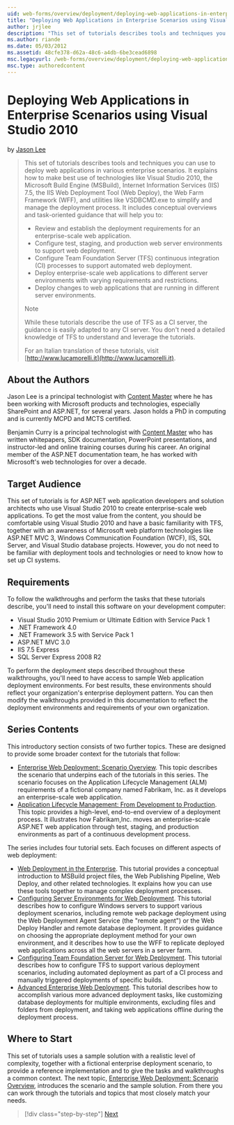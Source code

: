 ```yaml
---
uid: web-forms/overview/deployment/deploying-web-applications-in-enterprise-scenarios/deploying-web-applications-in-enterprise-scenarios
title: "Deploying Web Applications in Enterprise Scenarios using Visual Studio 2010 | Microsoft Docs"
author: jrjlee
description: "This set of tutorials describes tools and techniques you can use to deploy web applications in various enterprise scenarios. It explains how to make best use..."
ms.author: riande
ms.date: 05/03/2012
ms.assetid: 48cfe378-d62a-48c6-a4db-6be3cead6898
msc.legacyurl: /web-forms/overview/deployment/deploying-web-applications-in-enterprise-scenarios/deploying-web-applications-in-enterprise-scenarios
msc.type: authoredcontent
---
```

# Deploying Web Applications in Enterprise Scenarios using Visual Studio 2010

by [Jason Lee](https://github.com/jrjlee)

> This set of tutorials describes tools and techniques you can use to deploy web applications in various enterprise scenarios. It explains how to make best use of technologies like Visual Studio 2010, the Microsoft Build Engine (MSBuild), Internet Information Services (IIS) 7.5, the IIS Web Deployment Tool (Web Deploy), the Web Farm Framework (WFF), and utilities like VSDBCMD.exe to simplify and manage the deployment process. It includes conceptual overviews and task-oriented guidance that will help you to:
> 
> - Review and establish the deployment requirements for an enterprise-scale web application.
> - Configure test, staging, and production web server environments to support web deployment.
> - Configure Team Foundation Server (TFS) continuous integration (CI) processes to support automated web deployment.
> - Deploy enterprise-scale web applications to different server environments with varying requirements and restrictions.
> - Deploy changes to web applications that are running in different server environments.
> 
> > [!NOTE]
> > While these tutorials describe the use of TFS as a CI server, the guidance is easily adapted to any CI server. You don't need a detailed knowledge of TFS to understand and leverage the tutorials.
> 
> 
> For an Italian translation of these tutorials, visit [http://www.lucamorelli.it](http://www.lucamorelli.it).

## About the Authors

Jason Lee is a principal technologist with [Content Master](http://www.contentmaster.com/) where he has been working with Microsoft products and technologies, especially SharePoint and ASP.NET, for several years. Jason holds a PhD in computing and is currently MCPD and MCTS certified.

Benjamin Curry is a principal technologist with [Content Master](http://www.contentmaster.com/) who has written whitepapers, SDK documentation, PowerPoint presentations, and instructor-led and online training courses during his career. An original member of the ASP.NET documentation team, he has worked with Microsoft's web technologies for over a decade.

## Target Audience

This set of tutorials is for ASP.NET web application developers and solution architects who use Visual Studio 2010 to create enterprise-scale web applications. To get the most value from the content, you should be comfortable using Visual Studio 2010 and have a basic familiarity with TFS, together with an awareness of Microsoft web platform technologies like ASP.NET MVC 3, Windows Communication Foundation (WCF), IIS, SQL Server, and Visual Studio database projects. However, you do not need to be familiar with deployment tools and technologies or need to know how to set up CI systems.

## Requirements

To follow the walkthroughs and perform the tasks that these tutorials describe, you'll need to install this software on your development computer:

- Visual Studio 2010 Premium or Ultimate Edition with Service Pack 1
- .NET Framework 4.0
- .NET Framework 3.5 with Service Pack 1
- ASP.NET MVC 3.0
- IIS 7.5 Express
- SQL Server Express 2008 R2

To perform the deployment steps described throughout these walkthroughs, you'll need to have access to sample Web application deployment environments. For best results, these environments should reflect your organization's enterprise deployment pattern. You can then modify the walkthroughs provided in this documentation to reflect the deployment environments and requirements of your own organization.

## Series Contents

This introductory section consists of two further topics. These are designed to provide some broader context for the tutorials that follow:

- [Enterprise Web Deployment: Scenario Overview](enterprise-web-deployment-scenario-overview.md). This topic describes the scenario that underpins each of the tutorials in this series. The scenario focuses on the Application Lifecycle Management (ALM) requirements of a fictional company named Fabrikam, Inc. as it develops an enterprise-scale web application.
- [Application Lifecycle Management: From Development to Production](application-lifecycle-management-from-development-to-production.md). This topic provides a high-level, end-to-end overview of a deployment process. It illustrates how Fabrikam,Inc. moves an enterprise-scale ASP.NET web application through test, staging, and production environments as part of a continuous development process.

The series includes four tutorial sets. Each focuses on different aspects of web deployment:

- [Web Deployment in the Enterprise](../web-deployment-in-the-enterprise/web-deployment-in-the-enterprise.md). This tutorial provides a conceptual introduction to MSBuild project files, the Web Publishing Pipeline, Web Deploy, and other related technologies. It explains how you can use these tools together to manage complex deployment processes.
- [Configuring Server Environments for Web Deployment](../configuring-server-environments-for-web-deployment/configuring-server-environments-for-web-deployment.md). This tutorial describes how to configure Windows servers to support various deployment scenarios, including remote web package deployment using the Web Deployment Agent Service (the "remote agent") or the Web Deploy Handler and remote database deployment. It provides guidance on choosing the appropriate deployment method for your own environment, and it describes how to use the WFF to replicate deployed web applications across all the web servers in a server farm.
- [Configuring Team Foundation Server for Web Deployment](../configuring-team-foundation-server-for-web-deployment/configuring-team-foundation-server-for-web-deployment.md). This tutorial describes how to configure TFS to support various deployment scenarios, including automated deployment as part of a CI process and manually triggered deployments of specific builds.
- [Advanced Enterprise Web Deployment](../advanced-enterprise-web-deployment/advanced-enterprise-web-deployment.md). This tutorial describes how to accomplish various more advanced deployment tasks, like customizing database deployments for multiple environments, excluding files and folders from deployment, and taking web applications offline during the deployment process.

## Where to Start

This set of tutorials uses a sample solution with a realistic level of complexity, together with a fictional enterprise deployment scenario, to provide a reference implementation and to give the tasks and walkthroughs a common context. The next topic, [Enterprise Web Deployment: Scenario Overview](enterprise-web-deployment-scenario-overview.md), introduces the scenario and the sample solution. From there you can work through the tutorials and topics that most closely match your needs.

> [!div class="step-by-step"]
> [Next](enterprise-web-deployment-scenario-overview.md)

